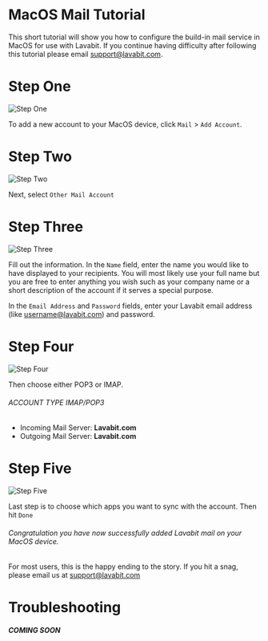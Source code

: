 # MacOS Mail Tutorial

This short tutorial will show you how to configure the build-in mail service in MacOS for use with Lavabit.
If you continue having difficulty after following this tutorial please email support@lavabit.com.

# Step One

![Step One](https://github.com/DiFronzo/tutorials/blob/master/MacOS/Screen1.png)

To add a new account to your MacOS device, click `Mail` > `Add Account`.

# Step Two

![Step Two](https://github.com/DiFronzo/tutorials/blob/master/MacOS/Screen2.png "Step Two")

Next, select `Other Mail Account`

# Step Three

![Step Three](https://github.com/DiFronzo/tutorials/blob/master/MacOS/Screen3.png "Step Three")

Fill out the information. In the `Name` field, enter the name you would like to have displayed
to your recipients. You will most likely use your full name but you are free to enter anything you wish such as your
company name or a short description of the account if it serves a special purpose.

In the `Email Address` and `Password` fields, enter your Lavabit email address (like username@lavabit.com) and password.

# Step Four

![Step Four](https://github.com/DiFronzo/tutorials/blob/master/MacOS/Screen4.png "Step Four")

Then choose either POP3 or IMAP.

###### ACCOUNT TYPE IMAP/POP3
* Incoming Mail Server: **Lavabit.com**
* Outgoing Mail Server: **Lavabit.com**

# Step Five

![Step Five](https://github.com/DiFronzo/tutorials/blob/master/MacOS/Screen5.png "Step Five")

Last step is to choose which apps you want to sync with the account. Then hit `Done`

###### Congratulation you have now successfully added Lavabit mail on your MacOS device.
For most users, this is the happy ending to the story. If you hit a snag, please email us at support@lavabit.com

# Troubleshooting

 ##### COMING SOON
 
 
